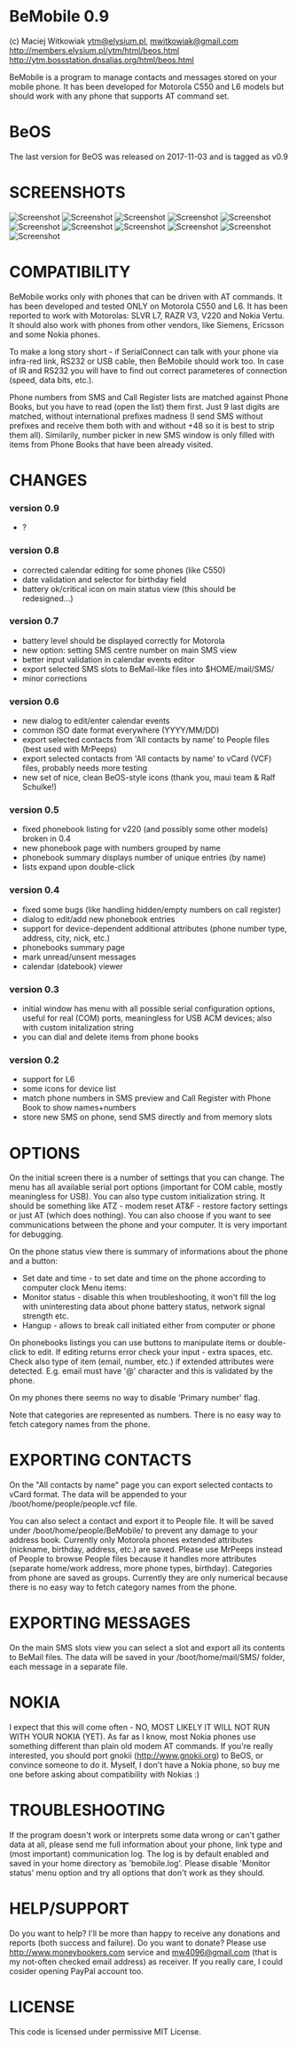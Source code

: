 
BeMobile 0.9
============

(c) Maciej Witkowiak <ytm@elysium.pl>, <mwitkowiak@gmail.com>
http://members.elysium.pl/ytm/html/beos.html
http://ytm.bossstation.dnsalias.org/html/beos.html

BeMobile is a program to manage contacts and messages stored on your mobile phone.
It has been developed for Motorola C550 and L6 models but should work with any phone that
supports AT command set.

# BeOS

The last version for BeOS was released on 2017-11-03 and is tagged as v0.9

# SCREENSHOTS

![Screenshot](/images/bemobile01.png?raw=true) 
![Screenshot](/images/bemobile02.png?raw=true) 
![Screenshot](/images/bemobile03.png?raw=true) 
![Screenshot](/images/bemobile04.png?raw=true) 
![Screenshot](/images/bemobile05.png?raw=true) 
![Screenshot](/images/bemobile06.png?raw=true) 
![Screenshot](/images/bemobile07.png?raw=true) 
![Screenshot](/images/bemobile08.png?raw=true) 
![Screenshot](/images/bemobile09.png?raw=true) 
![Screenshot](/images/bemobile10.png?raw=true) 
![Screenshot](/images/bemobile11.png?raw=true) 


# COMPATIBILITY

BeMobile works only with phones that can be driven with AT commands. It has been developed
and tested ONLY on Motorola C550 and L6. It has been reported to work with Motorolas: SLVR L7,
RAZR V3, V220 and Nokia Vertu.
It should also work with phones from other vendors, like Siemens, Ericsson and some Nokia phones.

To make a long story short - if SerialConnect can talk with your phone via infra-red link,
RS232 or USB cable, then BeMobile should work too. In case of IR and RS232 you will have to find out
correct parameteres of connection (speed, data bits, etc.).

Phone numbers from SMS and Call Register lists are matched against Phone Books, but you have to
read (open the list) them first. Just 9 last digits are matched, without international prefixes madness
(I send SMS without prefixes and receive them both with and without +48 so it is best to strip them
all). Similarily, number picker in new SMS window is only filled with items from Phone Books that have
been already visited.



# CHANGES
### version 0.9
- ?

### version 0.8
- corrected calendar editing for some phones (like C550)
- date validation and selector for birthday field
- battery ok/critical icon on main status view (this should be redesigned...)

### version 0.7
- battery level should be displayed correctly for Motorola
- new option: setting SMS centre number on main SMS view
- better input validation in calendar events editor
- export selected SMS slots to BeMail-like files into $HOME/mail/SMS/ 
- minor corrections

### version 0.6
- new dialog to edit/enter calendar events
- common ISO date format everywhere (YYYY/MM/DD)
- export selected contacts from 'All contacts by name' to People files (best used with MrPeeps)
- export selected contacts from 'All contacts by name' to vCard (VCF) files, probably needs more testing
- new set of nice, clean BeOS-style icons (thank you, maui team & Ralf Schulke!)

### version 0.5
- fixed phonebook listing for v220 (and possibly some other models) broken in 0.4
- new phonebook page with numbers grouped by name
- phonebook summary displays number of unique entries (by name)
- lists expand upon double-click

### version 0.4
- fixed some bugs (like handling hidden/empty numbers on call register)
- dialog to edit/add new phonebook entries
- support for device-dependent additional attributes (phone number type, address, city, nick, etc.)
- phonebooks summary page
- mark unread/unsent messages
- calendar (datebook) viewer

### version 0.3
- initial window has menu with all possible serial configuration options, useful for real (COM) ports,
  meaningless for USB ACM devices; also with custom initalization string
- you can dial and delete items from phone books

### version 0.2
- support for L6
- some icons for device list
- match phone numbers in SMS preview and Call Register with Phone Book to show names+numbers
- store new SMS on phone, send SMS directly and from memory slots



# OPTIONS

On the initial screen there is a number of settings that you can change. The menu has all available
serial port options (important for COM cable, mostly meaningless for USB). You can also type custom
initialization string. It should be something like
	ATZ - modem reset
	AT&F - restore factory settings
or just AT (which does nothing).
You can also choose if you want to see communications between the phone and your computer.
It is very important for debugging.

On the phone status view there is summary of informations about the phone and a button:
- Set date and time - to set date and time on the phone according to computer clock
Menu items:
- Monitor status - disable this when troubleshooting, it won't fill the log with uninteresting data about phone battery status, network signal strength etc.
- Hangup - allows to break call initiated either from computer or phone

On phonebooks listings you can use buttons to manipulate items or double-click to edit.
If editing returns error check your input - extra spaces, etc. Check also type of item (email, number, etc.)
if extended attributes were detected. E.g. email must have '@' character and this is validated by the
phone.

On my phones there seems no way to disable 'Primary number' flag.

Note that categories are represented as numbers. There is no easy way to fetch category names from
the phone.



# EXPORTING CONTACTS

On the "All contacts by name" page you can export selected contacts to vCard format. The data will be
appended to your /boot/home/people/people.vcf file.

You can also select a contact and export it to People file. It will be saved under
/boot/home/people/BeMobile/ to prevent any damage to your address book. Currently only Motorola phones
extended attributes (nickname, birthday, address, etc.) are saved. Please use MrPeeps instead of People to
browse People files because it handles more attributes (separate home/work address, more phone types,
birthday).
Categories from phone are saved as groups. Currently they are only numerical because there is no easy way
to fetch category names from the phone.



# EXPORTING MESSAGES

On the main SMS slots view you can select a slot and export all its contents to BeMail files. The data will be
saved in your /boot/home/mail/SMS/<name of the slot> folder, each message in a separate file.



# NOKIA

I expect that this will come often - NO, MOST LIKELY IT WILL NOT RUN WITH YOUR NOKIA (YET).
As far as I know, most Nokia phones use something different than plain old modem AT commands.
If you're really interested, you should port gnokii (http://www.gnokii.org) to BeOS, or convince
someone to do it. Myself, I don't have a Nokia phone, so buy me one before asking about compatibility
with Nokias :)



# TROUBLESHOOTING

If the program doesn't work or interprets some data wrong or can't gather data at all, please
send me full information about your phone, link type and (most important) communication log.
The log is by default enabled and saved in your home directory as 'bemobile.log'. Please
disable 'Monitor status' menu option and try all options that don't work as they should.



# HELP/SUPPORT

Do you want to help? I'll be more than happy to receive any donations and reports (both success
and failure).
Do you want to donate? Please use http://www.moneybookers.com service and <mw4096@gmail.com>
(that is my not-often checked email address) as receiver. If you really care, I could cosider opening PayPal account too.


# LICENSE

This code is licensed under permissive MIT License.
